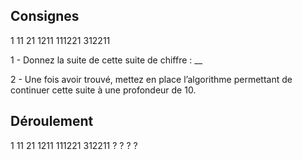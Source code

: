 ## Consignes

1
11
21
1211
111221
312211

1 - Donnez la suite de cette suite de chiffre : __

2 - Une fois avoir trouvé, mettez en place l’algorithme permettant de continuer cette suite à une profondeur de 10.

## Déroulement
   
1
11
21
1211
111221
312211
? 
?
?
?
